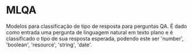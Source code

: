 # MLQA
Modelos para classificação de tipo de resposta para perguntas QA. É dado como entrada uma pergunta de linguagem natural em texto plano e é classificado o tipo de sua resposta esperada, podendo este ser 'number', 'boolean', 'resource', 'string', 'date'.
